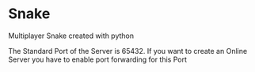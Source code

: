 # Snake
Multiplayer Snake created with python

The Standard Port of the Server is 65432. If you want to create an Online Server you have to enable port forwarding for this Port
